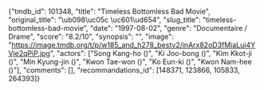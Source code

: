 {"tmdb_id": 101348, "title": "Timeless Bottomless Bad Movie", "original_title": "\ub098\uc05c \uc601\ud654", "slug_title": "timeless-bottomless-bad-movie", "date": "1997-08-02", "genre": "Documentaire / Drame", "score": "8.2/10", "synopsis": "", "image": "https://image.tmdb.org/t/p/w185_and_h278_bestv2/inArx82oD3fMiaLui4YVje2qPiP.jpg", "actors": ["Song Kang-ho ()", "Ki Joo-bong ()", "Kim Kkot-ji ()", "Min Kyung-jin ()", "Kwon Tae-won ()", "Ko Eun-ki ()", "Kwon Nam-hee ()"], "comments": [], "recommandations_id": [148371, 123866, 105833, 264393]}
